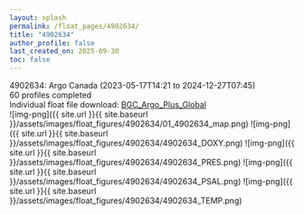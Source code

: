 ```yaml
---
layout: splash
permalink: /float_pages/4902634/
title: "4902634"
author_profile: false
last_created_on: 2025-09-30
toc: false
---
```

 
4902634: Argo Canada (2023-05-17T14:21 to 2024-12-27T07:45)\
60 profiles completed\
Individual float file download: [BGC_Argo_Plus_Global](https://ftp.soest.hawaii.edu/bgc_argo_plus/Individual_Floats/outliers_removed/4902634_Sprof_processed.nc)\
![img-png]({{ site.url }}{{ site.baseurl }}/assets/images/float_figures/4902634/01_4902634_map.png)
![img-png]({{ site.url }}{{ site.baseurl }}/assets/images/float_figures/4902634/4902634_DOXY.png)
![img-png]({{ site.url }}{{ site.baseurl }}/assets/images/float_figures/4902634/4902634_PRES.png)
![img-png]({{ site.url }}{{ site.baseurl }}/assets/images/float_figures/4902634/4902634_PSAL.png)
![img-png]({{ site.url }}{{ site.baseurl }}/assets/images/float_figures/4902634/4902634_TEMP.png)
